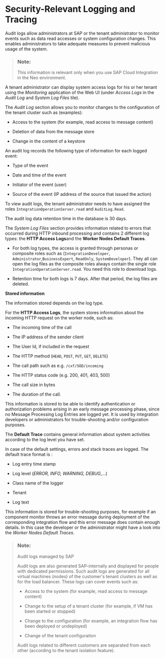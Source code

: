 <!-- loiod4c6d9446ed7403482138035dd7dc2ed -->

# Security-Relevant Logging and Tracing

Audit logs allow administrators at SAP or the tenant administrator to monitor events such as data read accesses or system configuration changes. This enables administrators to take adequate measures to prevent malicious usage of the system.

> ### Note:  
> This information is relevant only when you use SAP Cloud Integration in the Neo environment.



A tenant administrator can display system access logs for his or her tenant using the *Monitoring* application of the Web UI \(under *Access Logs* in the *Audit Log* and *System Log Files* tile\).

The *Audit Log* section allows you to monitor changes to the configuration of the tenant cluster such as \(examples\):

-   Access to the system \(for example, read access to message content\)

-   Deletion of data from the message store

-   Change in the content of a keystore


An audit log records the following type of information for each logged event:

-   Type of the event

-   Date and time of the event

-   Initiator of the event \(user\)

-   Source of the event \(IP address of the source that issued the action\)


To view audit logs, the tenant administrator needs to have assigned the roles `IntegrationOperationServer.read` and `AuditLog.Read`.

The audit log data retention time in the database is 30 days.

The *System Log Files* section provides information related to errors that occurred during HTTP inbound processing and contains 2 different log types: the **HTTP Access Logs**and the **Worker Nodes Default Traces**.

-   For both log types, the access is granted through personas or composite roles such as \(`IntegrationDeveloper`, `Administrator`,`BusinessExpert`, `ReadOnly`, `SystemDeveloper`\). They all can open the log files as the composite roles always contain the single role `IntegrationOperationServer.read`. You need this role to download logs.

-   Retention time for both logs is 7 days. After that period, the log files are deleted.

**Stored information**

The information stored depends on the log type.

For the **HTTP Access Logs**, the system stores information about the incoming HTTP request on the worker node, such as:

-   The incoming time of the call

-   The IP address of the sender client
-   The User Id, if included in the request
-   The HTTP method \(`HEAD`, `POST`, `PUT`, `GET`, `DELETE`\)
-   The call path such as e.g. `/cxf/SOD/incoming` 
-   The HTTP status code \(e.g. 200, 401, 403, 500\)
-   The call size in bytes
-   The duration of the call.

This information is stored to be able to identify authentication or authorization problems arising in an early message processing phase, since no Message Processing Log Entries are logged yet. It is used by integration developers or administrators for trouble-shooting and/or configuration purposes.

The **Default Trace** contains general information about system activities according to the log level you have set.

In case of the default settings, errors and stack traces are logged. The default trace format is :

-   Log entry time stamp

-   Log level \(*ERROR, INFO, WARNING, DEBUG*,...\)
-   Class name of the logger
-   Tenant
-   Log text

This information is stored for trouble-shooting purposes, for example if an component monitor throws an error message during deployment of the corresponding integration flow and this error message does contain enough details. In this case the developer or the administrator might have a look into the *Worker Nodes Default Traces*.



> ### Note:  
> Audit logs managed by SAP
> 
> Audit logs are also generated SAP-internally and displayed for people with dedicated permissions. Such audit logs are generated for all virtual machines \(nodes\) of the customer's tenant clusters as well as for the load balancer. These logs can cover events such as:
> 
> -   Access to the system \(for example, read access to message content\)
> 
> -   Change to the setup of a tenant cluster \(for example, if VM has been started or stopped\)
> 
> -   Change to the configuration \(for example, an integration flow has been deployed or undeployed\)
> 
> -   Change of the tenant configuration
> 
> 
> Audit logs related to different customers are separated from each other \(according to the tenant isolation feature\).

